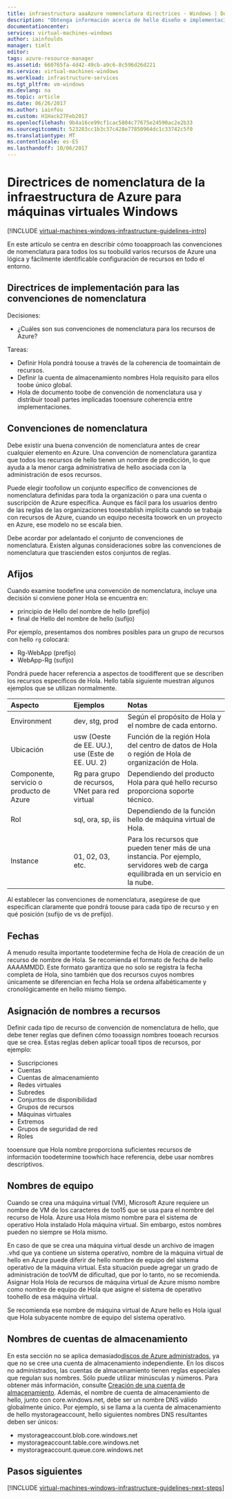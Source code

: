 ```yaml
---
title: infraestructura aaaAzure nomenclatura directrices - Windows | Documentos de Microsoft
description: "Obtenga información acerca de hello diseño e implementación de las instrucciones clave para asignar nombres a los servicios de infraestructura de Azure."
documentationcenter: 
services: virtual-machines-windows
author: iainfoulds
manager: timlt
editor: 
tags: azure-resource-manager
ms.assetid: 660765fa-4d42-49cb-a9c6-8c596d26d221
ms.service: virtual-machines-windows
ms.workload: infrastructure-services
ms.tgt_pltfrm: vm-windows
ms.devlang: na
ms.topic: article
ms.date: 06/26/2017
ms.author: iainfou
ms.custom: H1Hack27Feb2017
ms.openlocfilehash: 9b4a16ce99cf1cac5804c77675e24590ac2e2b33
ms.sourcegitcommit: 523283cc1b3c37c428e77850964dc1c33742c5f0
ms.translationtype: MT
ms.contentlocale: es-ES
ms.lasthandoff: 10/06/2017
---
```

# <a name="azure-infrastructure-naming-guidelines-for-windows-vms"></a>Directrices de nomenclatura de la infraestructura de Azure para máquinas virtuales Windows

[!INCLUDE [virtual-machines-windows-infrastructure-guidelines-intro](../../../includes/virtual-machines-windows-infrastructure-guidelines-intro.md)]

En este artículo se centra en describir cómo tooapproach las convenciones de nomenclatura para todos los su toobuild varios recursos de Azure una lógica y fácilmente identificable configuración de recursos en todo el entorno.

## <a name="implementation-guidelines-for-naming-conventions"></a>Directrices de implementación para las convenciones de nomenclatura
Decisiones:

* ¿Cuáles son sus convenciones de nomenclatura para los recursos de Azure?

Tareas:

* Definir Hola pondrá toouse a través de la coherencia de toomaintain de recursos.
* Definir la cuenta de almacenamiento nombres Hola requisito para ellos toobe único global.
* Hola de documento toobe de convención de nomenclatura usa y distribuir tooall partes implicadas tooensure coherencia entre implementaciones.

## <a name="naming-conventions"></a>Convenciones de nomenclatura
Debe existir una buena convención de nomenclatura antes de crear cualquier elemento en Azure. Una convención de nomenclatura garantiza que todos los recursos de hello tienen un nombre de predicción, lo que ayuda a la menor carga administrativa de hello asociada con la administración de esos recursos.

Puede elegir toofollow un conjunto específico de convenciones de nomenclatura definidas para toda la organización o para una cuenta o suscripción de Azure específica. Aunque es fácil para los usuarios dentro de las reglas de las organizaciones tooestablish implícita cuando se trabaja con recursos de Azure, cuando un equipo necesita toowork en un proyecto en Azure, ese modelo no se escala bien.

Debe acordar por adelantado el conjunto de convenciones de nomenclatura. Existen algunas consideraciones sobre las convenciones de nomenclatura que trascienden estos conjuntos de reglas.

## <a name="affixes"></a>Afijos
Cuando examine toodefine una convención de nomenclatura, incluye una decisión si conviene poner Hola se encuentra en:

* principio de Hello del nombre de hello (prefijo)
* final de Hello del nombre de hello (sufijo)

Por ejemplo, presentamos dos nombres posibles para un grupo de recursos con hello `rg` colocará:

* Rg-WebApp (prefijo)
* WebApp-Rg (sufijo)

Pondrá puede hacer referencia a aspectos de toodifferent que se describen los recursos específicos de Hola. Hello tabla siguiente muestran algunos ejemplos que se utilizan normalmente.

| Aspecto | Ejemplos | Notas |
|:--- |:--- |:--- |
| Environment |dev, stg, prod |Según el propósito de Hola y el nombre de cada entorno. |
| Ubicación |usw (Oeste de EE. UU.), use (Este de EE. UU. 2) |Función de la región Hola del centro de datos de Hola o región de Hola de organización de Hola. |
| Componente, servicio o producto de Azure |Rg para grupo de recursos, VNet para red virtual |Dependiendo del producto Hola para qué hello recurso proporciona soporte técnico. |
| Rol |sql, ora, sp, iis |Dependiendo de la función hello de máquina virtual de Hola. |
| Instance |01, 02, 03, etc. |Para los recursos que pueden tener más de una instancia. Por ejemplo, servidores web de carga equilibrada en un servicio en la nube. |

Al establecer las convenciones de nomenclatura, asegúrese de que especifican claramente que pondrá toouse para cada tipo de recurso y en qué posición (sufijo de vs de prefijo).

## <a name="dates"></a>Fechas
A menudo resulta importante toodetermine fecha de Hola de creación de un recurso de nombre de Hola. Se recomienda el formato de fecha de hello AAAAMMDD. Este formato garantiza que no solo se registra la fecha completa de Hola, sino también que dos recursos cuyos nombres únicamente se diferencian en fecha Hola se ordena alfabéticamente y cronológicamente en hello mismo tiempo.

## <a name="naming-resources"></a>Asignación de nombres a recursos
Definir cada tipo de recurso de convención de nomenclatura de hello, que debe tener reglas que definen cómo tooassign nombres tooeach recursos que se crea. Estas reglas deben aplicar tooall tipos de recursos, por ejemplo:

* Suscripciones
* Cuentas
* Cuentas de almacenamiento
* Redes virtuales
* Subredes
* Conjuntos de disponibilidad
* Grupos de recursos
* Máquinas virtuales
* Extremos
* Grupos de seguridad de red
* Roles

tooensure que Hola nombre proporciona suficientes recursos de información toodetermine toowhich hace referencia, debe usar nombres descriptivos.

## <a name="computer-names"></a>Nombres de equipo
Cuando se crea una máquina virtual (VM), Microsoft Azure requiere un nombre de VM de los caracteres de too15 que se usa para el nombre del recurso de Hola. Azure usa Hola mismo nombre para el sistema de operativo Hola instalado Hola máquina virtual. Sin embargo, estos nombres pueden no siempre se Hola mismo.

En caso de que se crea una máquina virtual desde un archivo de imagen .vhd que ya contiene un sistema operativo, nombre de la máquina virtual de hello en Azure puede diferir de hello nombre de equipo del sistema operativo de la máquina virtual. Esta situación puede agregar un grado de administración de tooVM de dificultad, que por lo tanto, no se recomienda. Asignar Hola Hola de recursos de máquina virtual de Azure mismo nombre como nombre de equipo de Hola que asigne el sistema de operativo toohello de esa máquina virtual.

Se recomienda ese nombre de máquina virtual de Azure hello es Hola igual que Hola subyacente nombre de equipo del sistema operativo.

## <a name="storage-account-names"></a>Nombres de cuentas de almacenamiento
En esta sección no se aplica demasiado[discos de Azure administrados](../../storage/storage-managed-disks-overview.md?toc=%2fazure%2fvirtual-machines%2flinux%2ftoc.json), ya que no se cree una cuenta de almacenamiento independiente. En los discos no administrados, las cuentas de almacenamiento tienen reglas especiales que regulan sus nombres. Sólo puede utilizar minúsculas y números. Para obtener más información, consulte [Creación de una cuenta de almacenamiento](../../storage/storage-create-storage-account.md#create-a-storage-account). Además, el nombre de cuenta de almacenamiento de hello, junto con core.windows.net, debe ser un nombre DNS válido globalmente único. Por ejemplo, si se llama a la cuenta de almacenamiento de hello mystorageaccount, hello siguientes nombres DNS resultantes deben ser únicos:

* mystorageaccount.blob.core.windows.net
* mystorageaccount.table.core.windows.net
* mystorageaccount.queue.core.windows.net

## <a name="next-steps"></a>Pasos siguientes
[!INCLUDE [virtual-machines-windows-infrastructure-guidelines-next-steps](../../../includes/virtual-machines-windows-infrastructure-guidelines-next-steps.md)]

